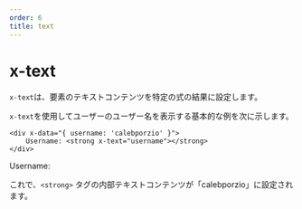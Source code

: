 ```yaml
---
order: 6
title: text
---
```


# x-text

<!-- `x-text` sets the text content of an element to the result of a given expression. -->

<!-- Here's a basic example of using `x-text` to display a user's username. -->

`x-text`は、要素のテキストコンテンツを特定の式の結果に設定します。

`x-text`を使用してユーザーのユーザー名を表示する基本的な例を次に示します。

```alpine
<div x-data="{ username: 'calebporzio' }">
    Username: <strong x-text="username"></strong>
</div>
```

<!-- START_VERBATIM -->
<div class="demo">
    <div x-data="{ username: 'calebporzio' }">
        Username: <strong x-text="username"></strong>
    </div>
</div>
<!-- END_VERBATIM -->

<!-- Now the `<strong>` tag's inner text content will be set to "calebporzio". -->

これで、`<strong>` タグの内部テキストコンテンツが「calebporzio」に設定されます。